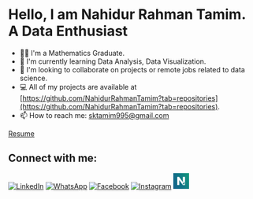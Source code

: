 # Hello, I am Nahidur Rahman Tamim. A Data Enthusiast

- 👨‍💻 I'm a Mathematics Graduate.
- 🌱 I'm currently learning Data Analysis, Data Visualization.
- 💼 I'm looking to collaborate on projects or remote jobs related to data science.
- 💻 All of my projects are available at [https://github.com/NahidurRahmanTamim?tab=repositories](https://github.com/NahidurRahmanTamim?tab=repositories).
- 📫 How to reach me: [sktamim995@gmail.com](mailto:sktamim995@gmail.com)

[Resume](link-to-resume)

## Connect with me:
<a href="https://www.linkedin.com/in/nahidurrahmantamim"><img src="https://upload.wikimedia.org/wikipedia/commons/c/ca/LinkedIn_logo_initials.png" width="32" height="32" alt="LinkedIn"></a>
<a href="https://wa.me/01996194771"><img src="https://upload.wikimedia.org/wikipedia/commons/6/6b/WhatsApp.svg" width="32" height="32" alt="WhatsApp"></a>
<a href="https://www.facebook.com/nahidurrahman.tamim"><img src="https://upload.wikimedia.org/wikipedia/commons/5/51/Facebook_f_logo_%282019%29.svg" width="32" height="32" alt="Facebook"></a>
<a href="https://www.instagram.com/_tamiim._/"><img src="https://upload.wikimedia.org/wikipedia/commons/a/a5/Instagram_icon.png" width="32" height="32" alt="Instagram"></a>
<a href="https://taamiim.netlify.app/"><img src="portfolio-logo.png" width="32" height="32" alt="Portfolio"></a>
<!--
**NahidurRahmanTamim/NahidurRahmanTamim** is a ✨ _special_ ✨ repository because its `README.md` (this file) appears on your GitHub profile.

Here are some ideas to get you started:

- 🔭 I’m currently working on ...
- 🌱 I’m currently learning ...
- 👯 I’m looking to collaborate on ...
- 🤔 I’m looking for help with ...
- 💬 Ask me about ...
- 📫 How to reach me: ...
- 😄 Pronouns: ...
- ⚡ Fun fact: ...
-->
